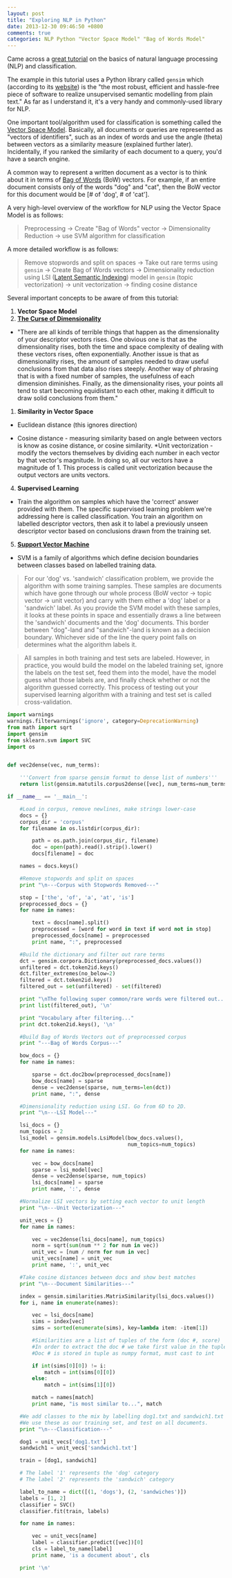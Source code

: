 ```yaml
---
layout: post
title: "Exploring NLP in Python"
date: 2013-12-30 09:46:50 +0800
comments: true
categories: NLP Python "Vector Space Model" "Bag of Words Model"
---
```

Came across a [great tutorial](http://blog.scripted.com/scripted-updates/nlp-hacking-in-python/) on the basics of natural language processing (NLP) and classification. 

The example in this tutorial uses a Python library called `gensim` which (according to its [website](http://radimrehurek.com/gensim/about.html)) is the "the most robust, efficient and hassle-free piece of software to realize unsupervised semantic modelling from plain text." As far as I understand it, it's a very handy and commonly-used library for NLP.

One important tool/algorithm used for classification is something called the [Vector Space Model](http://en.wikipedia.org/wiki/Vector_space_model). Basically, all documents or queries are represented as "vectors of identifiers", such as an index of words and use the angle (theta) between vectors as a similarity measure (explained further later). Incidentally, if you ranked the similarity of each document to a query, you'd have a search engine.

<!-- more -->

A common way to represent a written document as a vector is to think about it in terms of [Bag of Words](http://en.wikipedia.org/wiki/Bag-of-words_model) (BoW) vectors. For example, if an entire document consists only of the words "dog" and "cat", then the BoW vector for this document would be [# of 'dog', # of 'cat'].

A very high-level overview of the workflow for NLP using the Vector Space Model is as follows:

> Preprocessing -> Create "Bag of Words" vector -> Dimensionality Reduction -> use SVM algorithm for classification

A more detailed workflow is as follows:

> Remove stopwords and split on spaces -> Take out rare terms using `gensim` -> Create Bag of Words vectors -> Dimensionality reduction using LSI ([Latent Semantic Indexing](http://en.wikipedia.org/wiki/Latent_semantic_indexing)) model in `gensim` (topic vectorization) -> unit vectorization -> finding cosine distance

Several important concepts to be aware of from this tutorial:

1. **Vector Space Model**
1. **[The Curse of Dimensionality](http://en.wikipedia.org/wiki/Curse_of_dimensionality)**
  - "There are all kinds of terrible things that happen as the dimensionality of your descriptor vectors rises. One obvious one is that as the dimensionality rises, both the time and space complexity of dealing with these vectors rises, often exponentially. Another issue is that as dimensionality rises, the amount of samples needed to draw useful conclusions from that data also rises steeply. Another way of phrasing that is with a fixed number of samples, the usefulness of each dimension diminishes. Finally, as the dimensionality rises, your points all tend to start becoming equidistant to each other, making it difficult to draw solid conclusions from them."
1. **Similarity in Vector Space**
  + Euclidean distance (this ignores direction)
  - Cosine distance - measuring similarity based on angle between vectors is know as cosine distance, or cosine similarity. 
  *Unit vectorization - modify the vectors themselves by dividing each number in each vector by that vector's magnitude. In doing so, all our vectors have a magnitude of 1. This process is called unit vectorization because the output vectors are units vectors.

4. **Supervised Learning**
  - Train the algorithm on samples which have the 'correct' answer provided with them. The specific supervised learning problem we're addressing here is called classification. You train an algorithm on labelled descriptor vectors, then ask it to label a previously unseen descriptor vector based on conclusions drawn from the training set.

5. **[Support Vector Machine](http://en.wikipedia.org/wiki/Support_vector_machine)**
  + SVM is a family of algorithms which define decision boundaries between classes based on labelled training data.
  
  > For our 'dog' vs. 'sandwich' classification problem, we provide the algorithm with some training samples. These samples are documents which have gone through our whole process (BoW vector -> topic vector -> unit vector) and carry with them either a 'dog' label or a 'sandwich' label. As you provide the SVM model with these samples, it looks at these points in space and essentially draws a line between the 'sandwich' documents and the 'dog' documents. This border between "dog"-land and "sandwich"-land is known as a decision boundary. Whichever side of the line the query point falls on determines what the algorithm labels it.
  
  > All samples in both training and test sets are labeled. However, in practice, you would build the model on the labeled training set, ignore the labels on the test set, feed them into the model, have the model guess what those labels are, and finally check whether or not the algorithm guessed correctly. This process of testing out your supervised learning algorithm with a training and test set is called cross-validation.


```python
import warnings
warnings.filterwarnings('ignore', category=DeprecationWarning)
from math import sqrt
import gensim
from sklearn.svm import SVC
import os


def vec2dense(vec, num_terms):

    '''Convert from sparse gensim format to dense list of numbers'''
    return list(gensim.matutils.corpus2dense([vec], num_terms=num_terms).T[0])

if __name__ == '__main__':

    #Load in corpus, remove newlines, make strings lower-case
    docs = {}
    corpus_dir = 'corpus'
    for filename in os.listdir(corpus_dir):

        path = os.path.join(corpus_dir, filename)
        doc = open(path).read().strip().lower()
        docs[filename] = doc

    names = docs.keys()

    #Remove stopwords and split on spaces
    print "\n---Corpus with Stopwords Removed---"

    stop = ['the', 'of', 'a', 'at', 'is']
    preprocessed_docs = {}
    for name in names:

        text = docs[name].split()
        preprocessed = [word for word in text if word not in stop]
        preprocessed_docs[name] = preprocessed
        print name, ":", preprocessed

    #Build the dictionary and filter out rare terms
    dct = gensim.corpora.Dictionary(preprocessed_docs.values())
    unfiltered = dct.token2id.keys()
    dct.filter_extremes(no_below=2)
    filtered = dct.token2id.keys()
    filtered_out = set(unfiltered) - set(filtered)

    print "\nThe following super common/rare words were filtered out..."
    print list(filtered_out), '\n'

    print "Vocabulary after filtering..."
    print dct.token2id.keys(), '\n'

    #Build Bag of Words Vectors out of preprocessed corpus
    print "---Bag of Words Corpus---"

    bow_docs = {}
    for name in names:

        sparse = dct.doc2bow(preprocessed_docs[name])
        bow_docs[name] = sparse
        dense = vec2dense(sparse, num_terms=len(dct))
        print name, ":", dense

    #Dimensionality reduction using LSI. Go from 6D to 2D.
    print "\n---LSI Model---"

    lsi_docs = {}
    num_topics = 2
    lsi_model = gensim.models.LsiModel(bow_docs.values(),
                                       num_topics=num_topics)
    for name in names:

        vec = bow_docs[name]
        sparse = lsi_model[vec]
        dense = vec2dense(sparse, num_topics)
        lsi_docs[name] = sparse
        print name, ':', dense

    #Normalize LSI vectors by setting each vector to unit length
    print "\n---Unit Vectorization---"

    unit_vecs = {}
    for name in names:

        vec = vec2dense(lsi_docs[name], num_topics)
        norm = sqrt(sum(num ** 2 for num in vec))
        unit_vec = [num / norm for num in vec]
        unit_vecs[name] = unit_vec
        print name, ':', unit_vec

    #Take cosine distances between docs and show best matches
    print "\n---Document Similarities---"

    index = gensim.similarities.MatrixSimilarity(lsi_docs.values())
    for i, name in enumerate(names):

        vec = lsi_docs[name]
        sims = index[vec]
        sims = sorted(enumerate(sims), key=lambda item: -item[1])

        #Similarities are a list of tuples of the form (doc #, score)
        #In order to extract the doc # we take first value in the tuple
        #Doc # is stored in tuple as numpy format, must cast to int

        if int(sims[0][0]) != i:
            match = int(sims[0][0])
        else:
            match = int(sims[1][0])

        match = names[match]
        print name, "is most similar to...", match

    #We add classes to the mix by labelling dog1.txt and sandwich1.txt
    #We use these as our training set, and test on all documents.
    print "\n---Classification---"

    dog1 = unit_vecs['dog1.txt']
    sandwich1 = unit_vecs['sandwich1.txt']

    train = [dog1, sandwich1]

    # The label '1' represents the 'dog' category
    # The label '2' represents the 'sandwich' category

    label_to_name = dict([(1, 'dogs'), (2, 'sandwiches')])
    labels = [1, 2]
    classifier = SVC()
    classifier.fit(train, labels)

    for name in names:

        vec = unit_vecs[name]
        label = classifier.predict([vec])[0]
        cls = label_to_name[label]
        print name, 'is a document about', cls

    print '\n'
```